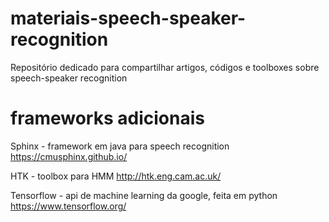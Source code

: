 # materiais-speech-speaker-recognition
Repositório dedicado para compartilhar artigos, códigos e toolboxes sobre speech-speaker recognition 

# frameworks adicionais
Sphinx - framework em java para speech recognition
https://cmusphinx.github.io/

HTK - toolbox para HMM
http://htk.eng.cam.ac.uk/

Tensorflow - api de machine learning da google, feita em python
https://www.tensorflow.org/


